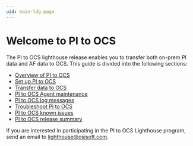 ```yaml
---
uid: main-ldg-page
---
```


# Welcome to PI to OCS

The PI to OCS lighthouse release enables you to transfer both on-prem PI data and AF data to OCS. This guide is divided into the following sections:

* [Overview of PI to OCS](xref:pi-to-ocs-overview)
* [Set up PI to OCS](xref:install-agent)
* [Transfer data to OCS](xref:transfer-data)
* [PI to OCS Agent maintenance](xref:remove-agent-portal)
* [PI to OCS log messages](xref:view-logs)
* [Troubleshoot PI to OCS](xref:troubleshoot-pi-pt-errors)
* [PI to OCS known issues](xref:known-issues)
* [PI to OCS release summary](xref:pi2ocs-rel-notes)

If you are interested in participating in the PI to OCS Lighthouse program, send an email to lighthouse@osisoft.com. 